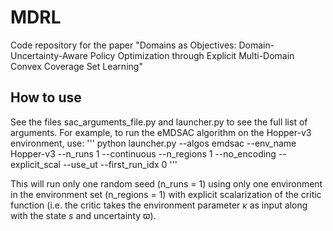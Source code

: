 # MDRL

Code repository for the paper "Domains as Objectives: Domain-Uncertainty-Aware Policy Optimization through Explicit Multi-Domain Convex Coverage Set Learning"

## How to use

See the files sac_arguments_file.py and launcher.py to see the full list of arguments.
For example, to run the eMDSAC algorithm on the Hopper-v3 environment, use:
'''
python launcher.py --algos emdsac --env_name Hopper-v3 --n_runs 1 --continuous --n_regions 1 --no_encoding --explicit_scal --use_ut --first_run_idx 0
'''

This will run only one random seed (n_runs = 1) using only one environment in the environment set (n_regions = 1) with explicit scalarization of the critic function (i.e. the critic takes the environment parameter $\kappa$ as input along with the state $s$ and uncertainty $\varpi$).
